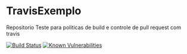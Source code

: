 # TravisExemplo
Repositorio Teste para politicas de build e controle de pull request com travis

[![Build Status](https://travis-ci.com/NicolasSylverio/TravisExemplo.svg?branch=master)](https://travis-ci.com/NicolasSylverio/TravisExemplo) [![Known Vulnerabilities](https://snyk.io/test/github/NicolasSylverio/TravisExemplo/badge.svg)](https://snyk.io/test/github/NicolasSylverio/TravisExemplo?targetFile=TravisExemplo.Test/TravisExemplo.Test.csproj)

